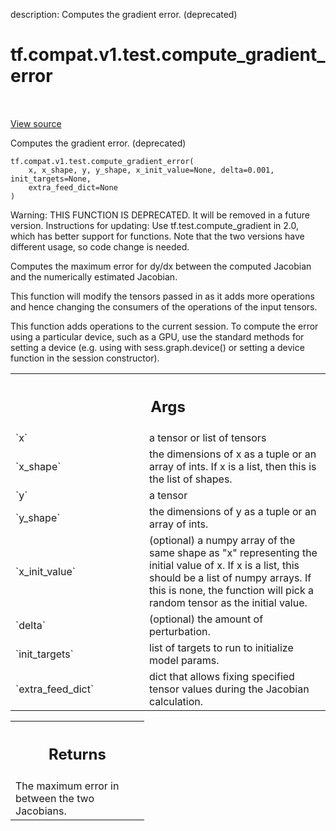 description: Computes the gradient error. (deprecated)

<div itemscope itemtype="http://developers.google.com/ReferenceObject">
<meta itemprop="name" content="tf.compat.v1.test.compute_gradient_error" />
<meta itemprop="path" content="Stable" />
</div>

# tf.compat.v1.test.compute_gradient_error

<!-- Insert buttons and diff -->

<table class="tfo-notebook-buttons tfo-api nocontent" align="left">

</table>

<a target="_blank" href="/code/stable/tensorflow/python/ops/gradient_checker.py">View source</a>



Computes the gradient error. (deprecated)

<pre class="devsite-click-to-copy prettyprint lang-py tfo-signature-link">
<code>tf.compat.v1.test.compute_gradient_error(
    x, x_shape, y, y_shape, x_init_value=None, delta=0.001, init_targets=None,
    extra_feed_dict=None
)
</code></pre>



<!-- Placeholder for "Used in" -->

Warning: THIS FUNCTION IS DEPRECATED. It will be removed in a future version.
Instructions for updating:
Use tf.test.compute_gradient in 2.0, which has better support for functions. Note that the two versions have different usage, so code change is needed.

Computes the maximum error for dy/dx between the computed Jacobian and the
numerically estimated Jacobian.

This function will modify the tensors passed in as it adds more operations
and hence changing the consumers of the operations of the input tensors.

This function adds operations to the current session. To compute the error
using a particular device, such as a GPU, use the standard methods for
setting a device (e.g. using with sess.graph.device() or setting a device
function in the session constructor).

<!-- Tabular view -->
 <table class="responsive fixed orange">
<colgroup><col width="214px"><col></colgroup>
<tr><th colspan="2"><h2 class="add-link">Args</h2></th></tr>

<tr>
<td>
`x`
</td>
<td>
a tensor or list of tensors
</td>
</tr><tr>
<td>
`x_shape`
</td>
<td>
the dimensions of x as a tuple or an array of ints. If x is a list,
then this is the list of shapes.
</td>
</tr><tr>
<td>
`y`
</td>
<td>
a tensor
</td>
</tr><tr>
<td>
`y_shape`
</td>
<td>
the dimensions of y as a tuple or an array of ints.
</td>
</tr><tr>
<td>
`x_init_value`
</td>
<td>
(optional) a numpy array of the same shape as "x"
representing the initial value of x. If x is a list, this should be a list
of numpy arrays.  If this is none, the function will pick a random tensor
as the initial value.
</td>
</tr><tr>
<td>
`delta`
</td>
<td>
(optional) the amount of perturbation.
</td>
</tr><tr>
<td>
`init_targets`
</td>
<td>
list of targets to run to initialize model params.
</td>
</tr><tr>
<td>
`extra_feed_dict`
</td>
<td>
dict that allows fixing specified tensor values
during the Jacobian calculation.
</td>
</tr>
</table>



<!-- Tabular view -->
 <table class="responsive fixed orange">
<colgroup><col width="214px"><col></colgroup>
<tr><th colspan="2"><h2 class="add-link">Returns</h2></th></tr>
<tr class="alt">
<td colspan="2">
The maximum error in between the two Jacobians.
</td>
</tr>

</table>

